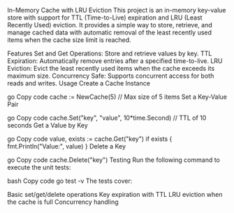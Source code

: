 In-Memory Cache with LRU Eviction
This project is an in-memory key-value store with support for TTL (Time-to-Live) expiration and LRU (Least Recently Used) eviction. It provides a simple way to store, retrieve, and manage cached data with automatic removal of the least recently used items when the cache size limit is reached.

Features
Set and Get Operations: Store and retrieve values by key.
TTL Expiration: Automatically remove entries after a specified time-to-live.
LRU Eviction: Evict the least recently used items when the cache exceeds its maximum size.
Concurrency Safe: Supports concurrent access for both reads and writes.
Usage
Create a Cache Instance

go
Copy code
cache := NewCache(5) // Max size of 5 items
Set a Key-Value Pair

go
Copy code
cache.Set("key", "value", 10*time.Second) // TTL of 10 seconds
Get a Value by Key

go
Copy code
value, exists := cache.Get("key")
if exists {
    fmt.Println("Value:", value)
}
Delete a Key

go
Copy code
cache.Delete("key")
Testing
Run the following command to execute the unit tests:

bash
Copy code
go test -v
The tests cover:

Basic set/get/delete operations
Key expiration with TTL
LRU eviction when the cache is full
Concurrency handling